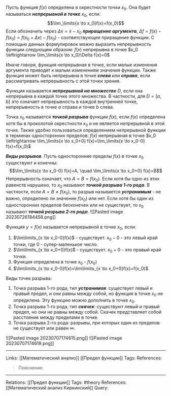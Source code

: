 Пусть функция $f(x)$ определена в окрестности точки $x_0$. Она будет называться ***непрерывной в точке*** $x_0$, если:
$$\lim_\limits{x \to x_0}f(x)=f(x_0)$$
Если обозначить через $\Delta x=x-x_0$ ***приращение аргумента***, $\Delta f=f(x)-f(x_0)=f(x_0 + \Delta x)-f(x_0)$ - соответствующее приращение функции. С помощью данных формулировок можно выразить непрерывность функции следующим образом: 
	$f(x)$ непрерывна в точке $x_0 \leftrightarrow \lim_\limits{x \to x_0}\Delta f(x)=0$ 

Иначе говоря, функция непрерывная в точке, если малые изменения аргумента приводят к малым изменениям значения функции. Также функция может быть непрерывна в точке ***слева*** или ***справа***, если рассматривать непрерывность с этой точки зрения. 

Функция называется ***непрерывной на множестве*** $D$, если она непрерывна в каждой точке этого множества. В частности, для $D=[a,b]$ это означает непрерывность в каждой внутренней точке, непрерывность в точке $a$ справа и точке $b$ слева. 

Точка $x_0$ называется ***точкой разрыва*** функции $f(x)$, если $f(x)$ определена хотя бы в проколотой окрестности $x_0$ и не является непрерывной в этой точке. Также удобно пользоваться определением непрерывной функции в терминах односторонних пределов:
$f(x)$ непрерывная в точке $x_0 \leftrightarrow \lim_\limits{x \to x_0+0} f(x)=\lim_\limits{x \to x_0-0} f(x)=f(x_0)$

***Виды разрывов***. Пусть односторонние пределы $f(x)$ в точке $x_0$ существуют и конечны: 
$$\lim_\limits{x \to x_0-0} f(x)=A, \quad \lim_\limits{x \to x_0+0} f(x)=B$$
Непрерывность означает, что $A=B=f(x_0)$. Если хотя бы одно из этих равенств нарушено, то $x_0$ называют ***точкой разрыва 1-го рода***. В частности, если $A=B \neq f(x_0)$, то разрыв называется ***устранимым*** - не важно, определено ли значение $f(x_0)$ или нет. 
Если хотя бы один из односторонних пределов бесконечен или не существует, то $x_0$ называют ***точкой разрыва 2-го рода***. 
![[Pasted image 20230726184458.png]]

Функция $y=f(x)$ называется непрерывной в точке $x_0$, если:
1. $\lim\limits_{x \to x_0-0}f(x)$ - существует. $x_0-0$ - это левый край точки, где 0 - супер-маленькое число. 
2. $\lim\limits_{x \to x_0+0}f(x)$ - существует. $x_0+0$ - это правый край точки. 
3. Функция определена в точке $x_0$ - $f(x_0)$
4. $\lim\limits_{x \to x_0-0}f(x)=\lim\limits_{x \to x_0+0}f(x)=f(x_0)$

Виды точек разрыва:
1. Точка разрыва 1-го рода, тип ***устранимая***: существует левый и правый предел, и они равны между собой, но функция в точке $x_0$ не определена. Эту функцию можно дополнить в точке $x_0$. 
2. Точка разрыва 1-го рода, тип ***скачек***: существуют левый и правый предел, но они не равны между собой. Скачек представляет собой расстояние между пределами в точке. 
3. Точка разрыва 2-го рода: разрывы, при которых один из пределов не существует или равен $\infty$. 

![[Pasted image 20230707174615.png]]
![[Pasted image 20230707174619.png]]
___
Links: [[Математический анализ]] [[Предел функции]]
Tags: 
References: 


> Пояснение. 

___
Relations: [[Предел функции]]
Tags:  #theory 
References: [[Математический анализ Киркинский]] 
Query: 